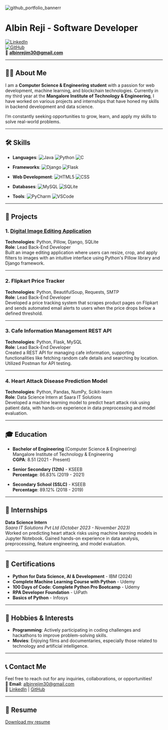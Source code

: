 ![github_portfolio_bannerr](https://github.com/Albin-Reji/Albin-Reji/assets/132434023/f4cd6c7b-2eef-490a-96cc-531834030bb1)

# Albin Reji - Software Developer

[![LinkedIn](https://img.shields.io/badge/LinkedIn-Albin%20Reji-blue)](https://www.linkedin.com/in/albin--reji/)  
[![GitHub](https://img.shields.io/badge/GitHub-Albin--Reji-black)](https://github.com/Albin-Reji)  
📧 **albinrejim30@gmail.com**  

---

## 👨‍💻 About Me

I am a **Computer Science & Engineering student** with a passion for web development, machine learning, and blockchain technologies. Currently in my third year at the **Mangalore Institute of Technology & Engineering**, I have worked on various projects and internships that have honed my skills in backend development and data science.

I’m constantly seeking opportunities to grow, learn, and apply my skills to solve real-world problems.

---

## 🛠️ Skills

- **Languages**: 
  ![Java](https://img.shields.io/badge/Java-%23ED8B00.svg?style=flat-square&logo=java&logoColor=white) 
  ![Python](https://img.shields.io/badge/Python-%2314354C.svg?style=flat-square&logo=python&logoColor=white) 
  ![C](https://img.shields.io/badge/C-%2300599C.svg?style=flat-square&logo=c&logoColor=white)
  
- **Frameworks**: 
  ![Django](https://img.shields.io/badge/Django-%23092E20.svg?style=flat-square&logo=django&logoColor=white) 
  ![Flask](https://img.shields.io/badge/Flask-%23000.svg?style=flat-square&logo=flask&logoColor=white)
  
- **Web Development**: 
  ![HTML5](https://img.shields.io/badge/HTML5-%23E34F26.svg?style=flat-square&logo=html5&logoColor=white) 
  ![CSS](https://img.shields.io/badge/CSS-%231572B6.svg?style=flat-square&logo=css3&logoColor=white)

- **Databases**: 
  ![MySQL](https://img.shields.io/badge/MySQL-%2300f.svg?style=flat-square&logo=mysql&logoColor=white) 
  ![SQLite](https://img.shields.io/badge/SQLite-%2307405e.svg?style=flat-square&logo=sqlite&logoColor=white)

- **Tools**: 
  ![PyCharm](https://img.shields.io/badge/PyCharm-%23000000.svg?style=flat-square&logo=pycharm&logoColor=white) 
  ![VSCode](https://img.shields.io/badge/VSCode-%23007ACC.svg?style=flat-square&logo=visual-studio-code&logoColor=white)

---

## 🌟 Projects

### 1. [Digital Image Editing Application](https://github.com/Albin-Reji/Image-Editor)
**Technologies**: Python, Pillow, Django, SQLite  
**Role**: Lead Back-End Developer  
Built an image editing application where users can resize, crop, and apply filters to images with an intuitive interface using Python's Pillow library and Django framework.

---

### 2. Flipkart Price Tracker
**Technologies**: Python, BeautifulSoup, Requests, SMTP  
**Role**: Lead Back-End Developer  
Developed a price tracking system that scrapes product pages on Flipkart and sends automated email alerts to users when the price drops below a defined threshold.

---

### 3. Cafe Information Management REST API
**Technologies**: Python, Flask, MySQL  
**Role**: Lead Back-End Developer  
Created a REST API for managing cafe information, supporting functionalities like fetching random cafe details and searching by location. Utilized Postman for API testing.

---

### 4. Heart Attack Disease Prediction Model
**Technologies**: Python, Pandas, NumPy, Scikit-learn  
**Role**: Data Science Intern at Saara IT Solutions  
Developed a machine learning model to predict heart attack risk using patient data, with hands-on experience in data preprocessing and model evaluation.

---

## 🎓 Education

- **Bachelor of Engineering** (Computer Science & Engineering)  
  Mangalore Institute of Technology & Engineering  
  **CGPA**: 8.51 (2021 - Present)

- **Senior Secondary (12th)** - KSEEB  
  **Percentage**: 86.83% (2019 - 2021)

- **Secondary School (SSLC)** - KSEEB  
  **Percentage**: 89.12% (2018 - 2019)

---

## 💼 Internships

**Data Science Intern**  
*Saara IT Solutions Pvt Ltd (October 2023 - November 2023)*  
Worked on predicting heart attack risks using machine learning models in Jupyter Notebook. Gained hands-on experience in data analysis, preprocessing, feature engineering, and model evaluation.

---

## 🏅 Certifications

- **Python for Data Science, AI & Development** - IBM (2024)
- **Complete Machine Learning Course with Python** - Udemy
- **100 Days of Code: Complete Python Pro Bootcamp** - Udemy
- **RPA Developer Foundation** - UiPath
- **Basics of Python** - Infosys

---

## 🎯 Hobbies & Interests

- **Programming**: Actively participating in coding challenges and hackathons to improve problem-solving skills.
- **Movies**: Enjoying films and documentaries, especially those related to technology and artificial intelligence.

---

## 📞 Contact Me

Feel free to reach out for any inquiries, collaborations, or opportunities!  
📧 **Email**: albinrejim30@gmail.com  
🔗 [LinkedIn](https://www.linkedin.com/in/albin--reji/) | [GitHub](https://github.com/Albin-Reji)

---

## 📄 Resume

[Download my resume](albinreji_resume.pdf)




<!-- [![Anurag's GitHub stats](https://github-readme-stats.vercel.app/api?username=Albin-Reji)](https://github.com/anuraghazra/github-readme-stats) -->
